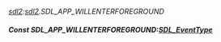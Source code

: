 _[sdl2](../../modules/sdl2/sdl2-module.md):[sdl2](../../modules/sdl2/sdl2-module.md).SDL\_APP\_WILLENTERFOREGROUND_
##### Const SDL\_APP\_WILLENTERFOREGROUND:[SDL_EventType](../../modules/sdl2/sdl2-sdl_eventtype.md)
